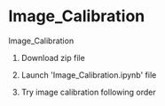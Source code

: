 # Image_Calibration

Image_Calibration

1. Download zip file

2. Launch 'Image_Calibration.ipynb' file

3. Try image calibration following order
